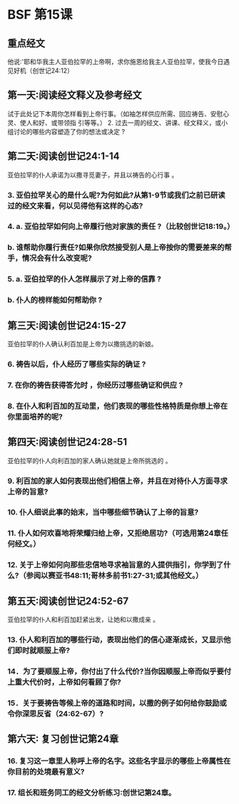 # BSF 第15课
## 重点经文
他说∶'耶和华我主人亚伯拉罕的上帝啊，求你施恩给我主人亚伯拉罕，使我今日遇见好机（创世记24∶12）
## 第一天∶阅读经文释义及参考经文
试于此处记下本周你怎样看到上帝行事。（如袖怎样供应所需、回应祷告、安慰心灵、使人和好、或带领指
引等等。）
2. 过去一周的经文、讲课、经文释义，或小组讨论的哪些内容塑造了你的想法或决定 ?
## 第二天∶阅读创世记24∶1-14
亚伯拉罕的仆人承诺为以撒寻觅妻子，并且以祷告的心行事 。
### 3. 亚伯拉罕关心的是什么呢?为何如此?从第1-9节或我们之前已研读过的经文来看，何以见得他有这样的心态?
### 4. a. 亚伯拉罕如何向上帝履行他对家族的责任 ?（比较创世记18∶19。）
### b. 谁帮助你履行责任?如果你欣然接受别人是上帝按你的需要差来的帮手，情况会有什么改变呢?
### 5. a. 亚伯拉罕的仆人怎样展示了对上帝的信靠 ?
### b. 仆人的榜样能如何帮助你 ?
## 第三天∶阅读创世记24∶15-27
亚伯拉罕的仆人确认利百加是上帝为以撒挑选的新娘。 
### 6. 祷告以后，仆人经历了哪些实际的确证 ?
### 7. 在你的祷告获得答允时 ，你经历过哪些确证和供应 ?
### 8. 在仆人和利百加的互动里，他们表现的哪些性格特质是你想上帝在你里面培养的呢?
## 第四天∶阅读创世记24∶28-51
亚伯拉罕的仆人向利百加的家人确认她就是上帝所挑选的 。
### 9. 利百加的家人如何表现出他们相信上帝，并且在对待仆人方面寻求上帝的旨意?
### 10. 仆人细说此事的始末，当中哪些细节确认了上帝的旨意?
### 11. 仆人如何欢喜地将荣耀归给上帝，又拒绝居功?（可选用第24章任何经文。）
### 12. 关于上帝如何向那些忠信地寻求袖旨意的人提供指引，你学到了什么?（参阅以赛亚书48∶11;哥林多前书1∶27-31;或其他经文。）
## 第五天∶阅读创世记24∶52-67
亚伯拉罕的仆人和利百加赶紧出发，让她和以撒成亲 。
### 13. 仆人和利百加的哪些行动，表现出他们的信心逐渐成长，又显示他们即时就顺服上帝?
### 14．为了要顺服上帝，你付出了什么代价?当你因顺服上帝而似乎要付上重大代价时，上帝如何看顾了你?
### 15．关于要祷告等候上帝的道路和时间，以撒的例子如何给你鼓励或令你深思反省（24∶62-67）?
## 第六天∶ 复习创世记第24章
### 16. 复习这一章里人称呼上帝的名字。这些名字显示的哪些上帝属性在你目前的处境最有意义?
### 17. 组长和班务同工的经文分析练习∶创世记第24章。


